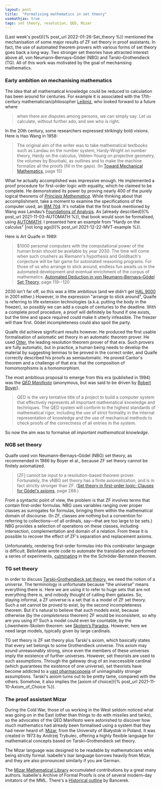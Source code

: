 ```yaml
---
layout: post
title:  "Formalising mathematics in set theory"
usemathjax: true 
tags: set theory, resolution, QED, Mizar
---
```


[Last week's post]({% post_url 2022-01-26-Set_theory %}) mentioned the mechanisation of some major results of ZF set theory in proof assistants. In fact, the use of automated theorem provers with various forms of set theory goes back a long way. Two stronger set theories have attracted interest: above all, von Neumann–Bernays–Gödel (NBG) and Tarski–Grothendieck (TG). All of this work was motivated by the goal of mechanising mathematics.

### Early ambition on mechanising mathematics

The idea that all mathematical knowledge could be reduced to calculation has been around for centuries. For example it is associated with the 17th-century mathematician/philosopher [Leibniz](https://plato.stanford.edu/entries/leibniz/), 
who looked forward to a future where

> when there are disputes among persons, we can simply say: Let us calculate, without further ado, and see who is right.

In the 20th century, some researchers expressed strikingly bold visions.
Here is Hao Wang in 1958: 

> The original aim of the writer was to take mathematical textbooks such as Landau on the number system, Hardy-Wright on number theory, Hardy on the calculus, Veblen-Young on projective geometry, the volumes by Bourbaki, as outlines and to make the machine formalize all the proofs (fill in the gaps).
(In [Toward Mechanical Mathematics](https://doi.org/10.1147/rd.41.0002), page 15)

What he actually accomplished was impressive enough. He implemented a proof procedure for first-order logic with equality, which he claimed to be complete. He demonstrated its power by proving nearly 400 of the purely logical theorems
of [*Principia Mathematica*](https://plato.stanford.edu/entries/principia-mathematica/). While thinking about that accomplishment, take a moment to examine the specifications of the computer used, an [IBM 704](https://www.ibm.com/ibm/history/exhibits/mainframe/mainframe_PP704.html).
It's notable that the first book mentioned by Wang was Landau’s [Foundations of Analysis](https://homepages.math.uic.edu/~kauffman/Landau.pdf). 
As [already described]({% post_url 2021-11-03-AUTOMATH %}), that book would soon be formalised, using
[AUTOMATH](https://www.win.tue.nl/automath/).
I presented here an example from "Hardy on the calculus" [not long ago]({% post_url 2021-12-22-MVT-example %}).

Here is Art Quaife in 1989:

> $1000 personal computers with the computational power of the human brain should be available by year 2030. The time will come when such crushers as Riemann's hypothesis and
Goldbach's conjecture will be fair game for automated reasoning programs. For those of us who arrange to stick around, endless fun awaits us in the automated development and eventual enrichment of the corpus of mathematics.
[Automated Deduction in von Neumann–Bernays–Gödel Set Theory](https://doi.org/10.1007/BF00263451), page 119--120

2030 isn't far off, so this was a little ambitious (and we didn't get [HAL 9000](https://youtu.be/Wy4EfdnMZ5g) in 2001 either.)
However, in the expression "arrange to stick around", Quaife is referring to life extension technologies (a.k.a. putting the body in the freezer), so possibly we can add a couple of centuries to the deadline.
With a complete proof procedure, a proof will definitely be found if one exists, but the time and space required could make it utterly infeasible.
The freezer will thaw first. Gödel incompleteness could also spoil the party.

Quaife did achieve significant results however. He produced the first usable formalisation of axiomatic set theory in an automatic theorem prover.
He used [Otter](https://www.cs.unm.edu/~mccune/otter/), the leading resolution theorem prover of that era.
Such provers are fully automatic, but in practice, a human being needs to develop the material by suggesting lemmas to be proved in the correct order,
and Quaife correctly described his proofs as semiautomatic.
He proved Cantor's theorem and a challenge of that era: that the composition of homomorphisms is a homomorphism. 

The most ambitious proposal to emerge from this era (published in 1994) was the [*QED Manifesto*](https://www.cs.ru.nl/~freek/qed/qed.html) (anonymous, but was said to be driven by [Robert Boyer](https://www.cs.utexas.edu/people/faculty-researchers/robert-boyer)).

> QED is the very tentative title of a project to build a computer system that effectively represents all important mathematical knowledge and techniques. The QED system will conform to the highest standards of mathematical rigor, including the use of strict formality in the internal representation of knowledge and the use of mechanical methods to check proofs of the correctness of all entries in the system.

So now the aim was to formalise *all important mathematical knowledge*.

### NGB set theory

Quaife used von Neumann–Bernays–Gödel (NBG) set theory, as recommended in 1986 by Boyer et al., because ZF set theory cannot be finitely axiomatized. 

> [ZF] cannot be input to a resolution-based theorem prover. Fortunately, the vNBG set theory has a finite axiomatization, and is in fact strictly stronger than ZF. 
([Set theory in first-order logic: Clauses for Gödel's axioms](https://doi.org/10.1007/BF02328452), page 288.)

From a syntactic point of view, the problem is that ZF involves terms that contain first-order formulas. 
NBG uses variables ranging over proper classes as surrogates for formulas, bringing them within the mathematical domain of discourse. 
(In ZF, classes are nothing but a convention for referring to collections––of all ordinals, say––that are too large to be sets.)
NBG provides a selection of operations on these classes,
including intersection, complementation and domain of a relation.
From these it is possible to recover the effect of ZF's
separation and replacement axioms.

Unfortunately, rendering first-order formulas into this combinator language is difficult. Belinfante wrote code to automate the translation
and performed a series of experiments, [culminating](https://doi.org/10.1007/978-3-540-45085-6_18)
in the the Schröder-Bernstein theorem.

### TG set theory

In order to discuss [Tarski–Grothendieck set theory](https://en.wikipedia.org/wiki/Tarski–Grothendieck_set_theory), we need the notion of a *universe*. The terminology is unfortunate because "the universe" means everything there is. Here we are using it to refer to huge sets that are not everything there is, and nobody thought of calling them galaxies. 
So, staying informal, a ZF universe is a set that is a model of ZF set theory.
Such a set cannot be proved to exist, by the second incompleteness theorem.
But it's natural to believe that such models exist, because otherwise (by the *completeness* theorem) ZF would be inconsistent, so why are you using it? Such a model could even be countable, by the Löwenheim–Skolem theorem: see [Skolem’s Paradox](https://plato.stanford.edu/entries/paradox-skolem/).
However, here we need large models, typically given by large cardinals.

TG set theory is ZF set theory plus Tarski's axiom, which basically states that every set belongs to some Grothendieck universe.
This axiom may sound unreasonably strong, since even the members of these universes imply the existence of further universes.
However, set theorists are used to such assumptions. Through the gateway drug of an inaccessible cardinal (which guarantees the existence of one universe), set theorists have become addicted to a [vast pharmacopoeia](http://cantorsattic.info/Upper_attic) of unimaginably stronger assumptions. Tarski's axiom turns out to be pretty tame, compared with the others.
Somehow, it also implies the [axiom of choice]({% post_url 2021-11-10-Axiom_of_Choice %}).

### The proof assistant Mizar

During the Cold War, those of us working in the West seldom noticed what was going on in the East (other than things to do with missiles and tanks), so the advocates of the QED Manifesto were astonished to discover how much mathematics had already been formalised using a system that they had never heard of:
[Mizar](http://mizar.org), from the University of Białystok in Poland.
It was created in 1973 by Andrzej Trybulec, offering a highly flexible language for mathematical concepts based on Tarski–Grothendieck set theory.

The Mizar language was designed to be readable by mathematicians while being strictly formal. Isabelle's Isar language borrows heavily from Mizar, and they are also pronounced similarly if you are German.

The [Mizar Mathematical Library](http://www.mizar.org/library/)
accumulated contributions by a great many authors.
Isabelle's Archive of Formal Proofs is one of several modern-day imitators of the MML.
There's a [Historical outline](https://doi.org/10.1007/s10817-017-9440-6) by Bancerek.

